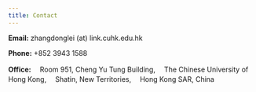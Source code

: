 ```yaml
---
title: Contact
---
```

**Email:** zhangdonglei (at) link.cuhk.edu.hk

**Phone:** +852 3943 1588

**Office:** 
　Room 951, Cheng Yu Tung Building,
　The Chinese University of Hong Kong,
　Shatin, New Territories,
　Hong Kong SAR, China
